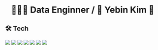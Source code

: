 <h1 align="center">👩🏻‍💻 Data Enginner / 🐣 Yebin Kim 🐣</h1>

## 🛠 Tech 

<a href="/README.md#python-machine-learning"><img src="https://img.shields.io/badge/Python-0a75ad?style=flat-square&logo=python&logoColor=white"/></a>
<a href="/README.md#apache-kafka"><img src="https://img.shields.io/badge/Apache Kafka-0e2f44?style=flat-square&logo=apache kafka&logoColor=white"/></a>
<a href="/README.md#Kubernetes"><img src="https://img.shields.io/badge/Kubernetes-5580cc?style=flat-square&logo=kubernetes&logoColor=white"/></a>
<a href="/README.md#Docker"><img src="https://img.shields.io/badge/Docker-2d89e5?style=flat-square&logo=Docker&logoColor=white"/></a>
<a href="/README.md#django"><img src="https://img.shields.io/badge/Django-2c6145?style=flat-square&logo=django&logoColor=white"/></a>
<a href="/README.md#hadoop--spark"><img src="https://img.shields.io/badge/Apache Hadoop-ffd966?style=flat-square&logo=apache hadoop&logoColor=black"/></a>
<a href="/README.md#hadoop--spark"><img src="https://img.shields.io/badge/Apache Spark-ff7200?style=flat-square&logo=apache spark&logoColor=white"/></a>

 
<!--
**kyeahi/kyeahi** is a ✨ _special_ ✨ repository because its `README.md` (this file) appears on your GitHub profile.

Here are some ideas to get you started:

- 🔭 I’m currently working on ...
- 🌱 I’m currently learning ...
- 👯 I’m looking to collaborate on ...
- 🤔 I’m looking for help with ...
- 💬 Ask me about ...
- 📫 How to reach me: ...
- 😄 Pronouns: ...
- ⚡ Fun fact: ...
-->
